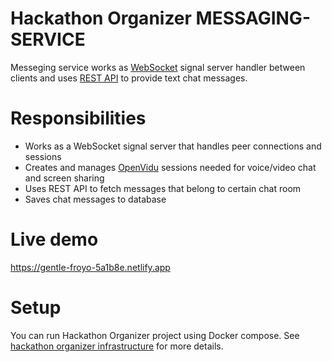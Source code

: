 # Hackathon Organizer MESSAGING-SERVICE

Messeging service works as [WebSocket](https://en.wikipedia.org/wiki/WebSocket) signal server handler between clients and uses [REST API](https://en.wikipedia.org/wiki/Representational_state_transfer) to provide text chat messages.

# Responsibilities

- Works as a WebSocket signal server that handles peer connections and sessions
- Creates and manages [OpenVidu](https://openvidu.io/) sessions needed for voice/video chat and screen sharing
- Uses REST API to fetch messages that belong to certain chat room
- Saves chat messages to database

# Live demo

https://gentle-froyo-5a1b8e.netlify.app

# Setup

You can run Hackathon Organizer project using Docker compose. See [hackathon organizer infrastructure](https://github.com/hackathon-organizer/infrastructure) for more details.
